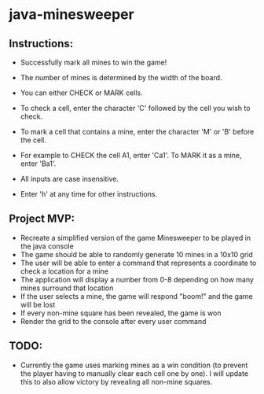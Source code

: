 # java-minesweeper

## Instructions:

- Successfully mark all mines to win the game!
- The number of mines is determined by the width of the board.

- You can either CHECK or MARK cells.
- To check a cell, enter the character 'C' followed by the cell you wish to check.
- To mark a cell that contains a mine, enter the character 'M' or 'B' before the cell.
- For example to CHECK the cell A1, enter 'Ca1'. To MARK it as a mine, enter 'Ba1'.
- All inputs are case insensitive.
- Enter 'h' at any time for other instructions.

## Project MVP:

- Recreate a simplified version of the game Minesweeper to be played in the java console
- The game should be able to randomly generate 10 mines in a 10x10 grid
- The user will be able to enter a command that represents a coordinate to check a location for a mine
- The application will display a number from 0-8 depending on how many mines surround that location
- If the user selects a mine, the game will respond "boom!" and the game will be lost
- If every non-mine square has been revealed, the game is won
- Render the grid to the console after every user command

## TODO:

- Currently the game uses marking mines as a win condition (to prevent the player having to manually clear each cell one by one). I will update this to also allow victory by revealing all non-mine squares.
